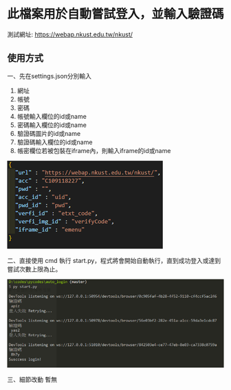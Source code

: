 <h1>此檔案用於自動嘗試登入，並輸入驗證碼</h1>

測試網址:
https://webap.nkust.edu.tw/nkust/

<h2>使用方式</h2>

一、先在settings.json分別輸入
  1. 網址
  2. 帳號
  3. 密碼
  4. 帳號輸入欄位的id或name
  5. 密碼輸入欄位的id或name
  6. 驗證碼圖片的id或name
  7. 驗證碼輸入欄位的id或name
  8. 帳密欄位若被包裝在iframe內，則輸入iframe的id或name

![alt text](image-2.png)

二、直接使用 cmd 執行 start.py，程式將會開始自動執行，直到成功登入或達到嘗試次數上限為止。

![alt text](image-1.png)



三、細節改動
暫無
